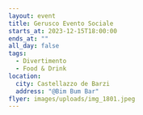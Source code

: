 ```yaml
---
layout: event
title: Gerusco Evento Sociale
starts_at: 2023-12-15T18:00:00
ends_at: ""
all_day: false
tags:
  - Divertimento
  - Food & Drink
location:
  city: Castellazzo de Barzi
  address: "@Bim Bum Bar"
flyer: images/uploads/img_1801.jpeg
---
```

